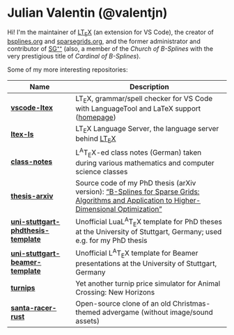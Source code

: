 # Julian Valentin (@valentjn)

Hi! I'm the maintainer of [LT<sub>E</sub>X](https://valentjn.github.io/vscode-ltex) (an extension for VS Code), the creator of [bsplines.org](https://bsplines.org) and [sparsegrids.org](https://sparsegrids.org), and the former administrator and contributor of [SG⁺⁺](https://github.com/SGpp/SGpp) (also, a member of the *Church of B-Splines* with the very prestigious title of *Cardinal of B-Splines*).

Some of my more interesting repositories:

| Name | Description |
| ---- | ----------- |
| [**vscode-ltex**](https://github.com/valentjn/vscode-ltex) | LT<sub>E</sub>X, grammar/spell checker for VS Code with LanguageTool and LaTeX support ([homepage](https://valentjn.github.io/vscode-ltex)) |
| [**ltex-ls**](https://github.com/valentjn/ltex-ls) | LT<sub>E</sub>X Language Server, the language server behind [LT<sub>E</sub>X](https://valentjn.github.io/vscode-ltex) |
| [**class-notes**](https://github.com/valentjn/class-notes) | L<sup>A</sup>T<sub>E</sub>X-ed class notes (German) taken during various mathematics and computer science classes |
| [**thesis-arxiv**](https://github.com/valentjn/thesis-arxiv) | Source code of my PhD thesis (arXiv version): [“B-Splines for Sparse Grids: Algorithms and Application to Higher-Dimensional Optimization”](https://arxiv.org/abs/1910.05379) |
| [**uni-stuttgart-phdthesis-template**](https://github.com/valentjn/uni-stuttgart-phdthesis-template) | Unofficial LuaL<sup>A</sup>T<sub>E</sub>X template for PhD theses at the University of Stuttgart, Germany; used e.g. for my PhD thesis |
| [**uni-stuttgart-beamer-template**](https://github.com/valentjn/uni-stuttgart-beamer-template) | Unofficial L<sup>A</sup>T<sub>E</sub>X template for Beamer presentations at the University of Stuttgart, Germany |
| [**turnips**](https://github.com/valentjn/turnips) | Yet another turnip price simulator for Animal Crossing: New Horizons |
| [**santa-racer-rust**](https://github.com/valentjn/santa-racer-rust) | Open-source clone of an old Christmas-themed advergame (without image/sound assets) |
